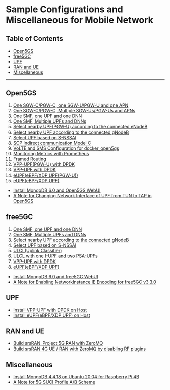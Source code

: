 # Sample Configurations and Miscellaneous for Mobile Network

<a id="toc"></a>

## Table of Contents

- [Open5GS](#open5gs)
- [free5GC](#free5gc)
- [UPF](#upf)
- [RAN and UE](#ran_ue)
- [Miscellaneous](#misc)

---

<a id="open5gs"></a>

## Open5GS

1. [One SGW-C/PGW-C, one SGW-U/PGW-U and one APN](https://github.com/s5uishida/open5gs_epc_srsran_sample_config)
2. [One SGW-C/PGW-C, Multiple SGW-Us/PGW-Us and APNs](https://github.com/s5uishida/open5gs_epc_oai_sample_config)
3. [One SMF, one UPF and one DNN](https://github.com/s5uishida/open5gs_5gc_srsran_sample_config)
4. [One SMF, Multiple UPFs and DNNs](https://github.com/s5uishida/open5gs_5gc_ueransim_sample_config)
5. [Select nearby UPF(PGW-U) according to the connected eNodeB](https://github.com/s5uishida/open5gs_epc_srsran_nearby_upf_sample_config)
6. [Select nearby UPF according to the connected gNodeB](https://github.com/s5uishida/open5gs_5gc_ueransim_nearby_upf_sample_config)
7. [Select UPF based on S-NSSAI](https://github.com/s5uishida/open5gs_5gc_ueransim_snssai_upf_sample_config)
8. [SCP Indirect communication Model C](https://github.com/s5uishida/open5gs_5gc_ueransim_scp_model_c_sample_config)
9. [VoLTE and SMS Configuration for docker_open5gs](https://github.com/s5uishida/docker_open5gs_volte_sms_config)
10. [Monitoring Metrics with Prometheus](https://github.com/s5uishida/open5gs_5gc_ueransim_metrics_sample_config)
11. [Framed Routing](https://github.com/s5uishida/open5gs_5gc_ueransim_framed_routing_sample_config)
12. [VPP-UPF(PGW-U) with DPDK](https://github.com/s5uishida/open5gs_epc_srsran_vpp_upf_dpdk_sample_config)
13. [VPP-UPF with DPDK](https://github.com/s5uishida/open5gs_5gc_ueransim_vpp_upf_dpdk_sample_config)
14. [eUPF(eBPF/XDP UPF(PGW-U))](https://github.com/s5uishida/open5gs_epc_srsran_eupf_sample_config)
15. [eUPF(eBPF/XDP UPF)](https://github.com/s5uishida/open5gs_5gc_ueransim_eupf_sample_config)

- [Install MongoDB 6.0 and Open5GS WebUI](https://github.com/s5uishida/open5gs_install_mongodb6_webui)
- [A Note for Changing Network Interface of UPF from TUN to TAP in Open5GS](https://github.com/s5uishida/change_from_tun_to_tap_in_open5gs)

<a id="free5gc"></a>

## free5GC

1. [One SMF, one UPF and one DNN](https://github.com/s5uishida/free5gc_srsran_sample_config)
2. [One SMF, Multiple UPFs and DNNs](https://github.com/s5uishida/free5gc_ueransim_sample_config)
3. [Select nearby UPF according to the connected gNodeB](https://github.com/s5uishida/free5gc_ueransim_nearby_upf_sample_config)
4. [Select UPF based on S-NSSAI](https://github.com/s5uishida/free5gc_ueransim_snssai_upf_sample_config)
5. [ULCL(Uplink Classifier)](https://github.com/s5uishida/free5gc_ueransim_ulcl_sample_config)
6. [ULCL with one I-UPF and two PSA-UPFs](https://github.com/s5uishida/free5gc_ueransim_ulcl_2_sample_config)
7. [VPP-UPF with DPDK](https://github.com/s5uishida/free5gc_ueransim_vpp_upf_dpdk_sample_config)
8. [eUPF(eBPF/XDP UPF)](https://github.com/s5uishida/free5gc_ueransim_eupf_sample_config)

- [Install MongoDB 6.0 and free5GC WebUI](https://github.com/s5uishida/free5gc_install_mongodb6_webui)
- [A Note for Enabling NetworkInstance IE Encoding for free5GC v3.3.0](https://github.com/s5uishida/enable_network_instance_encoding_free5gc_v3_3_0)

<a id="upf"></a>

## UPF

- [Install VPP-UPF with DPDK on Host](https://github.com/s5uishida/install_vpp_upf_dpdk)
- [Install eUPF(eBPF/XDP UPF) on Host](https://github.com/s5uishida/install_eupf)

<a id="ran_ue"></a>

## RAN and UE

- [Build srsRAN_Project 5G RAN with ZeroMQ](https://github.com/s5uishida/build_srsran_5g_zmq)
- [Build srsRAN 4G UE / RAN with ZeroMQ by disabling RF plugins](https://github.com/s5uishida/build_srsran_4g_zmq_disable_rf_plugins)

<a id="misc"></a>

## Miscellaneous

- [Install MongoDB 4.4.18 on Ubuntu 20.04 for Raspberry Pi 4B](https://github.com/s5uishida/install_mongodb_on_ubuntu_for_rp4b)
- [A Note for 5G SUCI Profile A/B Scheme](https://github.com/s5uishida/note_5g_suci_profile_ab)
